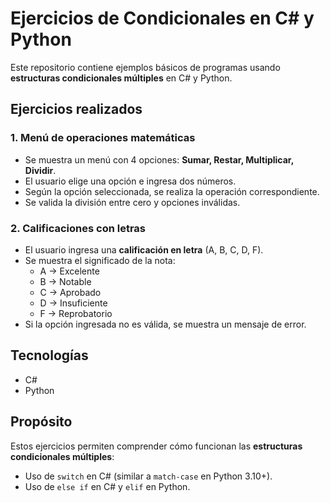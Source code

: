 # Ejercicios de Condicionales en C# y Python

Este repositorio contiene ejemplos básicos de programas usando **estructuras condicionales múltiples** en C# y Python.  

## Ejercicios realizados

### 1. Menú de operaciones matemáticas
- Se muestra un menú con 4 opciones: **Sumar, Restar, Multiplicar, Dividir**.
- El usuario elige una opción e ingresa dos números.
- Según la opción seleccionada, se realiza la operación correspondiente.
- Se valida la división entre cero y opciones inválidas.

### 2. Calificaciones con letras
- El usuario ingresa una **calificación en letra** (A, B, C, D, F).
- Se muestra el significado de la nota:
  - A → Excelente  
  - B → Notable  
  - C → Aprobado  
  - D → Insuficiente  
  - F → Reprobatorio
- Si la opción ingresada no es válida, se muestra un mensaje de error.

## Tecnologías
- C#
- Python

## Propósito
Estos ejercicios permiten comprender cómo funcionan las **estructuras condicionales múltiples**:
- Uso de `switch` en C# (similar a `match-case` en Python 3.10+).
- Uso de `else if` en C# y `elif` en Python.
